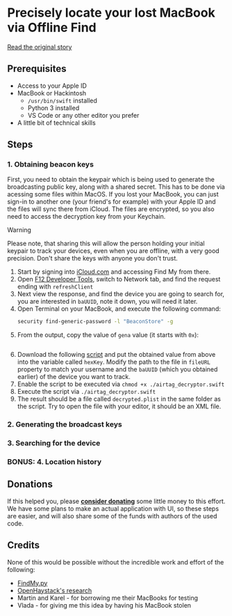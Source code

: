 # Precisely locate your lost MacBook via Offline Find

[Read the original story](TBD)

## Prerequisites
* Access to your Apple ID
* MacBook or Hackintosh
    * `/usr/bin/swift` installed
    * Python 3 installed
    * VS Code or any other editor you prefer
* A little bit of technical skills

## Steps

### 1. Obtaining beacon keys
First, you need to obtain the keypair which is being used to generate the broadcasting public key, along with a shared secret. This has to be done via acessing some files within MacOS. If you lost your MacBook, you can just sign-in to another one (your friend's for example) with your Apple ID and the files will sync there from iCloud. The files are encrypted, so you also need to access the decryption key from your Keychain.

> [!WARNING]
> Please note, that sharing this will allow the person holding your initial keypair to track your devices, even when you are offline, with a very good precision. Don't share the keys with anyone you don't trust.

1. Start by signing into [iCloud.com](https://www.icloud.com) and accessing Find My from there.
1. Open [F12 Developer Tools](https://developer.apple.com/library/archive/documentation/NetworkingInternetWeb/Conceptual/Web_Inspector_Tutorial/EnableWebInspector/EnableWebInspector.html), switch to Network tab, and find the request ending with `refreshClient`
1. Next view the response, and find the device you are going to search for, you are interested in `baUUID`, note it down, you will need it later.
1. Open Terminal on your MacBook, and execute the following command:
    ```bash
    security find-generic-password -l "BeaconStore" -g
    ```
1. From the output, copy the value of `gena` value (it starts with `0x`):
    ```

    ```
1. Download the following [script](TBD) and put the obtained value from above into the variable called `hexKey`. Modify the path to the file in `fileURL` property to match your username and the `baUUID` (which you obtained earlier) of the device you want to track.
1. Enable the script to be executed via `chmod +x ./airtag_decryptor.swift`
1. Execute the script via `./airtag_decryptor.swift`
1. The result should be a file called `decrypted.plist` in the same folder as the script. Try to open the file with your editor, it should be an XML file.

### 2. Generating the broadcast keys

### 3. Searching for the device

### BONUS: 4. Location history


## Donations
If this helped you, please **[consider donating](https://github.com/sponsors/hajekj)** some little money to this effort. We have some plans to make an actual application with UI, so these steps are easier, and will also share some of the funds with authors of the used code.

## Credits
None of this would be possible without the incredible work and effort of the following:

* [FindMy.py](https://github.com/malmeloo/FindMy.py)
* [OpenHaystack's research](https://doi.org/10.2478/popets-2021-0045)
* Martin and Karel - for borrowing me their MacBooks for testing
* Vlada - for giving me this idea by having his MacBook stolen
